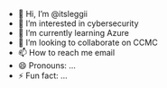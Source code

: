 - 👋 Hi, I’m @itsleggii
- 👀 I’m interested in cybersecurity
- 🌱 I’m currently learning Azure
- 💞️ I’m looking to collaborate on CCMC
- 📫 How to reach me email
- 😄 Pronouns: ...
- ⚡ Fun fact: ...

<!---
itsleggii/itsleggii is a ✨ special ✨ repository because its `README.md` (this file) appears on your GitHub profile.
You can click the Preview link to take a look at your changes.
--->

